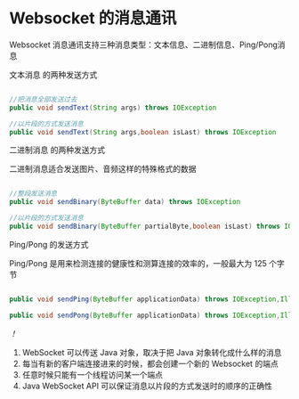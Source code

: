 # Websocket 的消息通讯

Websocket 消息通讯支持三种消息类型：文本信息、二进制信息、Ping/Pong消息

文本消息 的两种发送方式

```java

//把消息全部发送过去
public void sendText(String args) throws IOException

//以片段的方式发送消息
public void sendText(String args,boolean isLast) throws IOException

```

二进制消息 的两种发送方式

二进制消息适合发送图片、音频这样的特殊格式的数据

```java

//整段发送消息
public void sendBinary(ByteBuffer data) throws IOException

//以片段的方式发送消息
public void sendBinary(ByteBuffer partialByte,boolean isLast) throws IOException

```

Ping/Pong 的发送方式

Ping/Pong 是用来检测连接的健康性和测算连接的效率的，一般最大为 125 个字节

```java

public void sendPing(ByteBuffer applicationData) throws IOException,IllegalArgumentException

public void sendPong(ByteBuffer applicationData) throws IOException,IllegalArgumentException

```

*！*

1. WebSocket 可以传送 Java 对象，取决于把 Java 对象转化成什么样的消息
2. 每当有新的客户端连接进来的时候，都会创建一个新的 Websocket 的端点
3. 任意时候只能有一个线程访问某一个端点
4. Java WebSocket API 可以保证消息以片段的方式发送时的顺序的正确性
